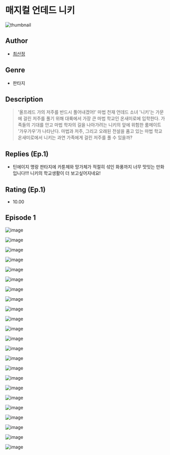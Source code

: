 # 매지컬 언데드 니키
![thumbnail](https://image-comic.pstatic.net/user_contents_data/challenge_comic/2023/05/23/343130/upload_3688504394126537785_480x623.jpeg)

## Author
- [최산정](https://comic.naver.com/artistTitle?id=343130)

## Genre
- 판타지

## Description
> '올프레드 가의 저주를 반드시 풀어내겠어!' 마법 천재 언데드 소녀 '니키'는 가문에 걸린 저주를 풀기 위해 대륙에서 가장 큰 마법 학교인 온새미로에 입학한다. 가족들의 기대를 안고 마법 학자의 길을 나아가려는 니키의 앞에 위험한 룸메이트 '가우가우'가 나타난다. 마법과 저주, 그리고 오래된 전설을 품고 있는 마법 학교 온새미로에서 니키는 과연 가족에게 걸린 저주를 풀 수 있을까?

## Replies (Ep.1)
- 틴에이지 명랑 판타지에 카툰체와 망가체가 적절히 섞인 화풍까지 너무 맛잇는 만화입니다!!! 니키의 학교생활이 더 보고싶어지네요!

## Rating (Ep.1)
- 10.00

## Episode 1
![image](https://image-comic.pstatic.net/user_contents_data/challenge_comic/2023/05/23/343130/upload_7147884832846460468.jpeg)

![image](https://image-comic.pstatic.net/user_contents_data/challenge_comic/2023/05/23/343130/upload_3762022354334921009.jpeg)

![image](https://image-comic.pstatic.net/user_contents_data/challenge_comic/2023/05/23/343130/upload_3976740479111934774.jpeg)

![image](https://image-comic.pstatic.net/user_contents_data/challenge_comic/2023/05/23/343130/upload_3834924180029518391.jpeg)

![image](https://image-comic.pstatic.net/user_contents_data/challenge_comic/2023/05/23/343130/upload_3689967853532100408.jpeg)

![image](https://image-comic.pstatic.net/user_contents_data/challenge_comic/2023/05/23/343130/upload_3474637293013328439.jpeg)

![image](https://image-comic.pstatic.net/user_contents_data/challenge_comic/2023/05/23/343130/upload_7016952806316979762.jpeg)

![image](https://image-comic.pstatic.net/user_contents_data/challenge_comic/2023/05/23/343130/upload_3691089350221653093.jpeg)

![image](https://image-comic.pstatic.net/user_contents_data/challenge_comic/2023/05/23/343130/upload_7076621974442751792.jpeg)

![image](https://image-comic.pstatic.net/user_contents_data/challenge_comic/2023/05/23/343130/upload_3558235338763090275.jpeg)

![image](https://image-comic.pstatic.net/user_contents_data/challenge_comic/2023/05/23/343130/upload_3618187538203947059.jpeg)

![image](https://image-comic.pstatic.net/user_contents_data/challenge_comic/2023/05/23/343130/upload_4136050899881910834.jpeg)

![image](https://image-comic.pstatic.net/user_contents_data/challenge_comic/2023/05/23/343130/upload_7017513556559015988.jpeg)

![image](https://image-comic.pstatic.net/user_contents_data/challenge_comic/2023/05/23/343130/upload_3833516994177939555.jpeg)

![image](https://image-comic.pstatic.net/user_contents_data/challenge_comic/2023/05/23/343130/upload_3703476453323925047.jpeg)

![image](https://image-comic.pstatic.net/user_contents_data/challenge_comic/2023/05/23/343130/upload_7233960988846273334.jpeg)

![image](https://image-comic.pstatic.net/user_contents_data/challenge_comic/2023/05/23/343130/upload_7306581532787290676.jpeg)

![image](https://image-comic.pstatic.net/user_contents_data/challenge_comic/2023/05/23/343130/upload_7017226378536838498.jpeg)

![image](https://image-comic.pstatic.net/user_contents_data/challenge_comic/2023/05/23/343130/upload_3688789155575509049.jpeg)

![image](https://image-comic.pstatic.net/user_contents_data/challenge_comic/2023/05/23/343130/upload_7306634344614017335.jpeg)

![image](https://image-comic.pstatic.net/user_contents_data/challenge_comic/2023/05/23/343130/upload_7149014043320268390.jpeg)

![image](https://image-comic.pstatic.net/user_contents_data/challenge_comic/2023/05/23/343130/upload_7147275488605909049.jpeg)

![image](https://image-comic.pstatic.net/user_contents_data/challenge_comic/2023/05/23/343130/upload_7364900737629184569.jpeg)
